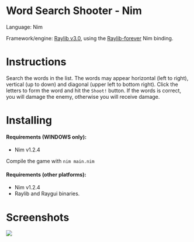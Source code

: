 # Word Search Shooter - Nim

Language: Nim

Framework/engine: [Raylib v3.0](https://www.raylib.com/), using the [Raylib-forever](https://github.com/Guevara-chan/Raylib-Forever/) Nim binding.

# Instructions

Search the words in the list. The words may appear horizontal (left to right), vertical (up to down) and diagonal (upper left to bottom right).
Click the letters to form the word and hit the `Shoot!` button. If the words is correct, you will damage the enemy, otherwise you will receive damage.

# Installing

#### Requirements (WINDOWS only):
* Nim v1.2.4

Compile the game with `nim main.nim`

#### Requirements (other platforms):
* Nim v1.2.4
* Raylib and Raygui binaries.


# Screenshots

![](/Word_Search_Shooter_-_Nim/WSS-nim.png)
